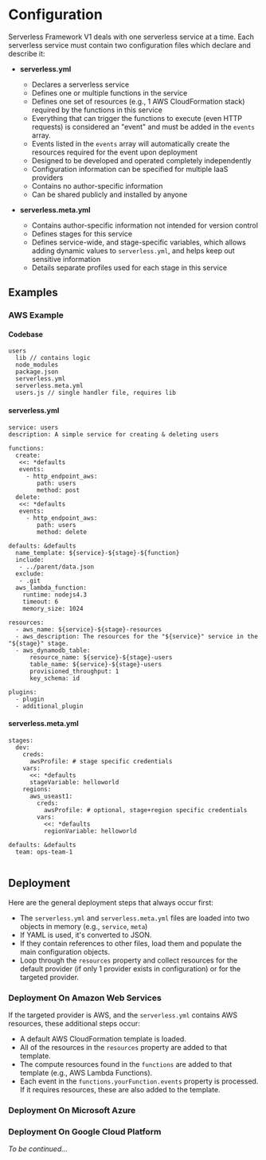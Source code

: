 # Configuration

Serverless Framework V1 deals with one serverless service at a time.  Each serverless service must contain two configuration files which declare and describe it:

* **serverless.yml**
  * Declares a serverless service
  * Defines one or multiple functions in the service
  * Defines one set of resources (e.g., 1 AWS CloudFormation stack) required by the functions in this service
  * Everything that can trigger the functions to execute (even HTTP requests) is considered an "event" and must be added in the `events` array.
  * Events listed in the `events` array will automatically create the resources required for the event upon deployment
  * Designed to be developed and operated completely independently
  * Configuration information can be specified for multiple IaaS providers
  * Contains no author-specific information
  * Can be shared publicly and installed by anyone
 
* **serverless.meta.yml**
  * Contains author-specific information not intended for version control
  * Defines stages for this service
  * Defines service-wide, and stage-specific variables, which allows adding dynamic values to `serverless.yml`, and helps keep out sensitive information
  * Details separate profiles used for each stage in this service

## Examples

### AWS Example

#### Codebase

```
users
  lib // contains logic 
  node_modules
  package.json
  serverless.yml
  serverless.meta.yml
  users.js // single handler file, requires lib
```
#### serverless.yml

```
service: users
description: A simple service for creating & deleting users

functions:
  create:
   <<: *defaults
   events:
     - http_endpoint_aws:
        path: users
        method: post
  delete:
   <<: *defaults
   events:
     - http_endpoint_aws:
        path: users
        method: delete

defaults: &defaults
  name_template: ${service}-${stage}-${function}
  include:
   - ../parent/data.json
  exclude:
   - .git
  aws_lambda_function:
    runtime: nodejs4.3
    timeout: 6
    memory_size: 1024

resources:
  - aws_name: ${service}-${stage}-resources
  - aws_description: The resources for the "${service}" service in the "${stage}" stage.
  - aws_dynamodb_table:
      resource_name: ${service}-${stage}-users
      table_name: ${service}-${stage}-users
      provisioned_throughput: 1
      key_schema: id

plugins:
  - plugin
  - additional_plugin
```

#### serverless.meta.yml

```
stages:
  dev:
    creds:
      awsProfile: # stage specific credentials
    vars:
      <<: *defaults
      stageVariable: helloworld
    regions:
      aws_useast1:
        creds:
          awsProfile: # optional, stage+region specific credentials
        vars:
          <<: *defaults
          regionVariable: helloworld

defaults: &defaults
  team: ops-team-1
  
```

## Deployment

Here are the general deployment steps that always occur first:

* The `serverless.yml` and `serverless.meta.yml` files are loaded into two objects in memory (e.g., `service`, `meta`)
* If YAML is used, it's converted to JSON.
* If they contain references to other files, load them and populate the main configuration objects.
* Loop through the `resources` property and collect resources for the default provider (if only 1 provider exists in configuration) or for the targeted provider.

### Deployment On Amazon Web Services

If the targeted provider is AWS, and the `serverless.yml` contains AWS resources, these additional steps occur:

* A default AWS CloudFormation template is loaded.
* All of the resources in the `resources` property are added to that template.
* The compute resources found in the `functions` are added to that template (e.g., AWS Lambda Functions).
* Each event in the `functions.yourFunction.events` property is processed.  If it requires resources, these are also added to the template.

### Deployment On Microsoft Azure

### Deployment On Google Cloud Platform

*To be continued...*


